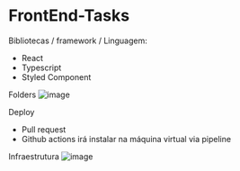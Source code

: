 # FrontEnd-Tasks

Bibliotecas / framework / Linguagem:
 - React
 - Typescript
 - Styled Component

Folders
![image](https://user-images.githubusercontent.com/70785059/220607375-85b9e600-1d37-4257-8ac6-8de766055964.png)

Deploy
 - Pull request
 - Github actions irá instalar na máquina virtual via pipeline

Infraestrutura
![image](https://user-images.githubusercontent.com/70785059/220608361-b5c4e967-7194-4623-b98b-4211257f0529.png)

